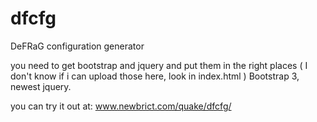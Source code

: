 dfcfg
=====

DeFRaG configuration generator

you need to get bootstrap and jquery and put them in the right places
( I don't know if i can upload those here, look in index.html )
Bootstrap 3, newest jquery.

you can try it out at:
www.newbrict.com/quake/dfcfg/
